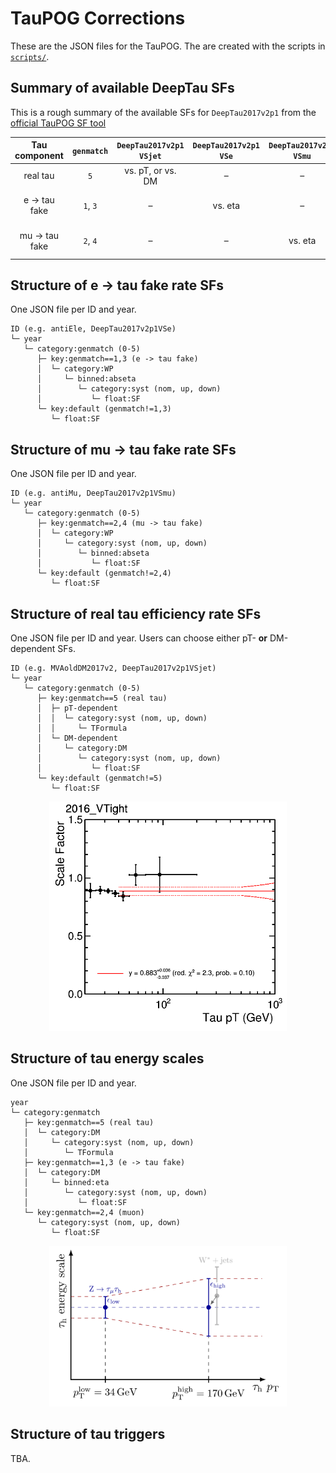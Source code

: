 # TauPOG Corrections

These are the JSON files for the TauPOG. The are created with the scripts in [`scripts/`](../../scripts).


## Summary of available DeepTau SFs

This is a rough summary of the available SFs for `DeepTau2017v2p1` from the [official TauPOG SF tool](https://github.com/cms-tau-pog/TauIDSFs/tree/master/data)

| Tau component  | `genmatch`  | `DeepTau2017v2p1` `VSjet`  | `DeepTau2017v2p1` `VSe`  | `DeepTau2017v2p1` `VSmu`  | energy scale   |
|:--------------:|:-----------:|:--------------------------:|:------------------------:|:-------------------------:|:--------------:|
| real tau       | `5`         | vs. pT, or vs. DM          | –                        | –                         | vs. DM         |
| e -> tau fake  | `1`, `3`    | –                          | vs. eta                  | –                         | vs. DM and eta |
| mu -> tau fake | `2`, `4`    | –                          | –                        | vs. eta                   | – (±1% unc.)   |


## Structure of e -> tau fake rate SFs
One JSON file per ID and year.
```
ID (e.g. antiEle, DeepTau2017v2p1VSe)
└─ year
   └─ category:genmatch (0-5)
      ├─ key:genmatch==1,3 (e -> tau fake)
      │  └─ category:WP
      │     └─ binned:abseta
      │        └─ category:syst (nom, up, down)
      │           └─ float:SF
      └─ key:default (genmatch!=1,3)
         └─ float:SF
```


## Structure of mu -> tau fake rate SFs
One JSON file per ID and year.
```
ID (e.g. antiMu, DeepTau2017v2p1VSmu)
└─ year
   └─ category:genmatch (0-5)
      ├─ key:genmatch==2,4 (mu -> tau fake)
      │  └─ category:WP
      │     └─ category:syst (nom, up, down)
      │        └─ binned:abseta
      │           └─ float:SF
      └─ key:default (genmatch!=2,4)
         └─ float:SF
```


## Structure of real tau efficiency rate SFs
One JSON file per ID and year.
Users can choose either pT- __or__ DM-dependent SFs.
```
ID (e.g. MVAoldDM2017v2, DeepTau2017v2p1VSjet)
└─ year
   └─ category:genmatch (0-5)
      ├─ key:genmatch==5 (real tau)
      │  ├─ pT-dependent
      │  │  └─ category:syst (nom, up, down)
      │  │     └─ TFormula
      │  └─ DM-dependent
      │     └─ category:DM
      │        └─ category:syst (nom, up, down)
      │           └─ float:SF
      └─ key:default (genmatch!=5)
         └─ float:SF
```

<p align="center">
  <img src="docs/Tau_SF_vs_pt.gif" alt="Tau DeepTau2017v2VSjet efficiency SF" width="380"/>
</p>


## Structure of tau energy scales
One JSON file per ID and year.
```
year
└─ category:genmatch
   ├─ key:genmatch==5 (real tau)
   │  └─ category:DM
   │     └─ category:syst (nom, up, down)
   │        └─ TFormula
   ├─ key:genmatch==1,3 (e -> tau fake)
   │  └─ category:DM
   │     └─ binned:eta
   │        └─ category:syst (nom, up, down)
   │           └─ float:SF
   └─ key:genmatch==2,4 (muon)
      └─ category:syst (nom, up, down)
         └─ float:SF
```

<p align="center">
  <img src="docs/TESunc.png" alt="Tau energy scale uncertainty treatment" width="380"/>
</p>


## Structure of tau triggers
TBA.
